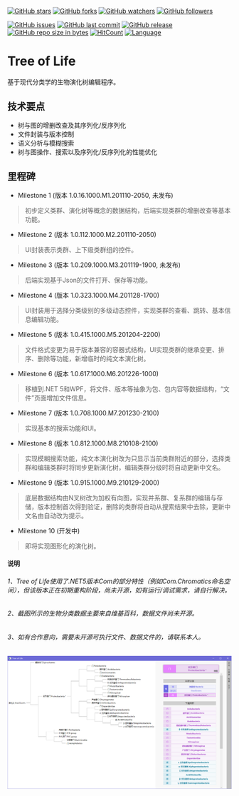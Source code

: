 [![GitHub stars](https://img.shields.io/github/stars/chibayuki/TreeOfLife.svg?style=social&label=Stars)](https://github.com/chibayuki/TreeOfLife/stargazers)
[![GitHub forks](https://img.shields.io/github/forks/chibayuki/TreeOfLife.svg?style=social&label=Fork)](https://github.com/chibayuki/TreeOfLife/network/members)
[![GitHub watchers](https://img.shields.io/github/watchers/chibayuki/TreeOfLife.svg?style=social&label=Watch)](https://github.com/chibayuki/TreeOfLife/watchers)
[![GitHub followers](https://img.shields.io/github/followers/chibayuki.svg?style=social&label=Follow)](https://github.com/chibayuki?tab=followers)

[![GitHub issues](https://img.shields.io/github/issues/chibayuki/TreeOfLife.svg)](https://github.com/chibayuki/TreeOfLife/issues)
[![GitHub last commit](https://img.shields.io/github/last-commit/chibayuki/TreeOfLife.svg)](https://github.com/chibayuki/TreeOfLife/commits)
[![GitHub release](https://img.shields.io/github/release/chibayuki/TreeOfLife.svg)](https://github.com/chibayuki/TreeOfLife/releases)
[![GitHub repo size in bytes](https://img.shields.io/github/repo-size/chibayuki/TreeOfLife.svg)](https://github.com/chibayuki/TreeOfLife)
[![HitCount](http://hits.dwyl.io/chibayuki/TreeOfLife.svg)](http://hits.dwyl.io/chibayuki/TreeOfLife)
[![Language](https://img.shields.io/badge/language-C%23-green.svg)](https://github.com/chibayuki/TreeOfLife)

# Tree of Life
基于现代分类学的生物演化树编辑程序。

## 技术要点
* 树与图的增删改查及其序列化/反序列化
* 文件封装与版本控制
* 语义分析与模糊搜索
* 树与图操作、搜索以及序列化/反序列化的性能优化

## 里程碑
* Milestone 1 (版本 1.0.16.1000.M1.201110-2050, 未发布)
> 初步定义类群、演化树等概念的数据结构，后端实现类群的增删改查等基本功能。
* Milestone 2	(版本 1.0.112.1000.M2.201110-2050)
> UI封装表示类群、上下级类群组的控件。
* Milestone 3	(版本 1.0.209.1000.M3.201119-1900, 未发布)
> 后端实现基于Json的文件打开、保存等功能。
* Milestone 4	(版本 1.0.323.1000.M4.201128-1700)
> UI封装用于选择分类级别的多级动态控件，实现类群的查看、跳转、基本信息编辑功能。
* Milestone 5	(版本 1.0.415.1000.M5.201204-2200)
> 文件格式变更为易于版本兼容的容器式结构，UI实现类群的继承变更、排序、删除等功能，新增临时的纯文本演化树。
* Milestone 6	(版本 1.0.617.1000.M6.201226-1000)
> 移植到.NET 5和WPF，将文件、版本等抽象为包、包内容等数据结构，“文件”页面增加文件信息。
* Milestone 7	(版本 1.0.708.1000.M7.201230-2100)
> 实现基本的搜索功能和UI。
* Milestone 8	(版本 1.0.812.1000.M8.210108-2100)
> 实现模糊搜索功能，纯文本演化树改为只显示当前类群附近的部分，选择类群和编辑类群时将同步更新演化树，编辑类群分级时将自动更新中文名。
* Milestone 9	(版本 1.0.915.1000.M9.210129-2000)
> 底层数据结构由N叉树改为加权有向图，实现并系群、复系群的编辑与存储，版本控制首次得到验证，删除的类群将自动从搜索结果中去除，更新中文名由自动改为提示。
* Milestone 10 (开发中)
> 即将实现图形化的演化树。

#### 说明
###### 1、Tree of Life使用了.NET5版本Com的部分特性（例如Com.Chromatics命名空间），但该版本正在初期重构阶段，尚未开源，如有运行/调试需求，请自行解决。
###### 2、截图所示的生物分类数据主要来自维基百科，数据文件尚未开源。
###### 3、如有合作意向，需要未开源可执行文件、数据文件的，请联系本人。

![ScreenShot](ScreenShot.png)
